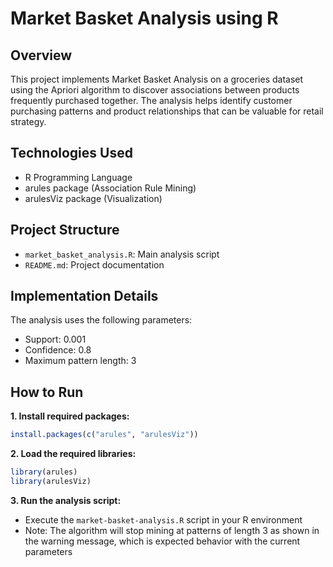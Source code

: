 # Market Basket Analysis using R

## Overview
This project implements Market Basket Analysis on a groceries dataset using the Apriori algorithm to discover associations between products frequently purchased together. The analysis helps identify customer purchasing patterns and product relationships that can be valuable for retail strategy.

## Technologies Used
- R Programming Language
- arules package (Association Rule Mining)
- arulesViz package (Visualization)

## Project Structure
- `market_basket_analysis.R`: Main analysis script
- `README.md`: Project documentation

## Implementation Details
The analysis uses the following parameters:
- Support: 0.001
- Confidence: 0.8
- Maximum pattern length: 3

## How to Run

**1. Install required packages:**
```R
install.packages(c("arules", "arulesViz"))
```

**2. Load the required libraries:**
```R
library(arules)
library(arulesViz)
```

**3. Run the analysis script:**
- Execute the `market-basket-analysis.R` script in your R environment
- Note: The algorithm will stop mining at patterns of length 3 as shown in the warning message, which is expected behavior with the current parameters
